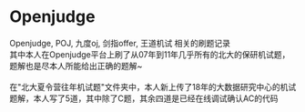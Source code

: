 # Openjudge
Openjudge, POJ, 九度oj, 剑指offer, 王道机试 相关的刷题记录</br>
其中本人在Openjudge平台上刷了从07年到11年几乎所有的北大的保研机试题，题解也是尽本人所能给出正确的题解~</br>
</br>
在"北大夏令营往年机试题"文件夹中，本人新上传了18年的大数据研究中心的机试题解，本人写了5道，其中除了C题，其余四道是已经在线调试确认AC的代码
